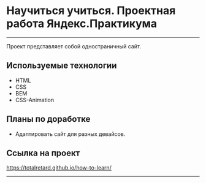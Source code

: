 # Научиться учиться. Проектная работа Яндекс.Практикума
---

Проект представляет собой одностраничный сайт.

## Используемые технологии
* HTML
* CSS
* BEM
* CSS-Animation

## Планы по доработке
* Адаптировать сайт для разных девайсов.

## Ссылка на проект
https://totalretard.github.io/how-to-learn/

---
